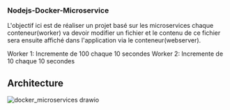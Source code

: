 ### Nodejs-Docker-Microservice

L'objectif ici est de réaliser un projet basé sur les microservices chaque conteneur(worker) va devoir modifier un fichier et le contenu de ce fichier sera ensuite affiché dans l'application via le conteneur(webserver).

Worker 1: Incremente de 100 chaque 10 secondes
Worker 2: Incremente de 10 chaque 10 secondes

## Architecture

![docker_microservices drawio](https://github.com/Oumardev/nodejs-docker-microservices/assets/97165267/5e47d382-d42a-4af7-a630-b80cfd0d31e8)
